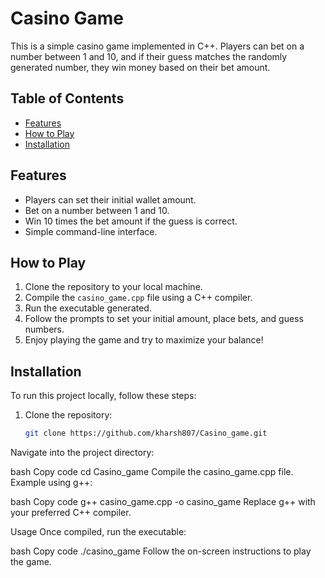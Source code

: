 # Casino Game

This is a simple casino game implemented in C++. Players can bet on a number between 1 and 10, and if their guess matches the randomly generated number, they win money based on their bet amount.

## Table of Contents
- [Features](#features)
- [How to Play](#how-to-play)
- [Installation](#installation)

## Features
- Players can set their initial wallet amount.
- Bet on a number between 1 and 10.
- Win 10 times the bet amount if the guess is correct.
- Simple command-line interface.

## How to Play
1. Clone the repository to your local machine.
2. Compile the `casino_game.cpp` file using a C++ compiler.
3. Run the executable generated.
4. Follow the prompts to set your initial amount, place bets, and guess numbers.
5. Enjoy playing the game and try to maximize your balance!


## Installation
To run this project locally, follow these steps:

1. Clone the repository:

   ```bash
   git clone https://github.com/kharsh807/Casino_game.git
Navigate into the project directory:

bash
Copy code
cd Casino_game
Compile the casino_game.cpp file. Example using g++:

bash
Copy code
g++ casino_game.cpp -o casino_game
Replace g++ with your preferred C++ compiler.


Usage
Once compiled, run the executable:

bash
Copy code
./casino_game
Follow the on-screen instructions to play the game.
